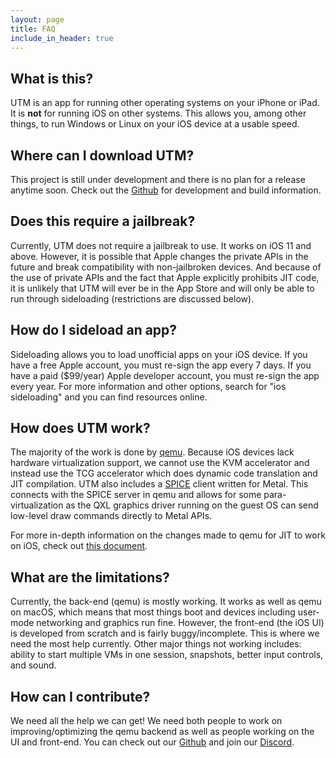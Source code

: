 ```yaml
---
layout: page
title: FAQ
include_in_header: true
---
```


## What is this?

UTM is an app for running other operating systems on your iPhone or iPad. It is **not** for running iOS on other systems. This allows you, among other things, to run Windows or Linux on your iOS device at a usable speed.

## Where can I download UTM?

This project is still under development and there is no plan for a release anytime soon. Check out the [Github](https://github.com/utmapp/UTM) for development and build information.

## Does this require a jailbreak?

Currently, UTM does not require a jailbreak to use. It works on iOS 11 and above. However, it is possible that Apple changes the private APIs in the future and break compatibility with non-jailbroken devices. And because of the use of private APIs and the fact that Apple explicitly prohibits JIT code, it is unlikely that UTM will ever be in the App Store and will only be able to run through sideloading (restrictions are discussed below).

## How do I sideload an app?

Sideloading allows you to load unofficial apps on your iOS device. If you have a free Apple account, you must re-sign the app every 7 days. If you have a paid ($99/year) Apple developer account, you must re-sign the app every year. For more information and other options, search for "ios sideloading" and you can find resources online.

## How does UTM work?

The majority of the work is done by [qemu](https://www.qemu.org). Because iOS devices lack hardware virtualization support, we cannot use the KVM accelerator and instead use the TCG accelerator which does dynamic code translation and JIT compilation. UTM also includes a [SPICE](https://www.spice-space.org) client written for Metal. This connects with the SPICE server in qemu and allows for some para-virtualization as the QXL graphics driver running on the guest OS can send low-level draw commands directly to Metal APIs.

For more in-depth information on the changes made to qemu for JIT to work on iOS, check out [this document](https://github.com/utmapp/qemu/blob/ios-support/docs/devel/ios.rst). 

## What are the limitations?

Currently, the back-end (qemu) is mostly working. It works as well as qemu on macOS, which means that most things boot and devices including user-mode networking and graphics run fine. However, the front-end (the iOS UI) is developed from scratch and is fairly buggy/incomplete. This is where we need the most help currently. Other major things not working includes: ability to start multiple VMs in one session, snapshots, better input controls, and sound.

## How can I contribute?

We need all the help we can get! We need both people to work on improving/optimizing the qemu backend as well as people working on the UI and front-end. You can check out our [Github](https://github.com/utmapp/) and join our [Discord](https://discord.gg/UV2RUgD).

